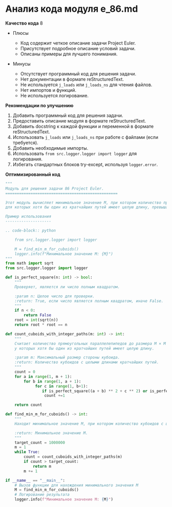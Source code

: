 # Анализ кода модуля e_86.md

**Качество кода**
8
- Плюсы
    - Код содержит четкое описание задачи Project Euler.
    - Присутствует подробное описание условий задачи.
    - Описаны примеры для лучшего понимания.

- Минусы
    - Отсутствует программный код для решения задачи.
    - Нет документации в формате reStructuredText.
    - Не используется `j_loads` или `j_loads_ns` для чтения файлов.
    - Нет импортов и функций.
    - Не используется логирование.

**Рекомендации по улучшению**
1.  Добавить программный код для решения задачи.
2.  Предоставить описание модуля в формате reStructuredText.
3.  Добавить docstring к каждой функции и переменной в формате reStructuredText.
4.  Использовать `j_loads` или `j_loads_ns` при работе с файлами (если требуется).
5.  Добавить необходимые импорты.
6.  Использовать `from src.logger.logger import logger` для логирования.
7.  Избегать стандартных блоков try-except, используя `logger.error`.

**Оптимизированный код**
```python
"""
Модуль для решения задачи 86 Project Euler.
=================================================

Этот модуль вычисляет минимальное значение M, при котором количество прямоугольных параллелепипедов с размерами до M × M × M,
для которых хотя бы один из кратчайших путей имеет целую длину, превышает 1 миллион.

Пример использования
--------------------

.. code-block:: python

    from src.logger.logger import logger

    M = find_min_m_for_cuboids()
    logger.info(f"Минимальное значение M: {M}")
"""
from math import sqrt
from src.logger.logger import logger

def is_perfect_square(n: int) -> bool:
    """
    Проверяет, является ли число полным квадратом.

    :param n: Целое число для проверки.
    :return: True, если число является полным квадратом, иначе False.
    """
    if n < 0:
        return False
    root = int(sqrt(n))
    return root * root == n

def count_cuboids_with_integer_paths(m: int) -> int:
    """
    Считает количество прямоугольных параллелепипедов до размера M × M × M,
    у которых хотя бы один из кратчайших путей имеет целую длину.

    :param m: Максимальный размер стороны кубоида.
    :return: Количество кубоидов с целыми длинами кратчайших путей.
    """
    count = 0
    for a in range(1, m + 1):
        for b in range(1, a + 1):
             for c in range(1, b+1):
                if is_perfect_square((a + b) ** 2 + c ** 2) or is_perfect_square((a + c) ** 2 + b ** 2) or is_perfect_square((b + c) ** 2 + a ** 2) :
                 count +=1

    return count

def find_min_m_for_cuboids() -> int:
    """
    Находит минимальное значение M, при котором количество кубоидов с целыми длинами кратчайших путей превышает 1 миллион.

    :return: Минимальное значение M.
    """
    target_count = 1000000
    m = 1
    while True:
        count = count_cuboids_with_integer_paths(m)
        if count > target_count:
            return m
        m += 1

if __name__ == "__main__":
    # Вызов функции для нахождения минимального значения M
    M = find_min_m_for_cuboids()
    # Логирование результата
    logger.info(f"Минимальное значение M: {M}")
```